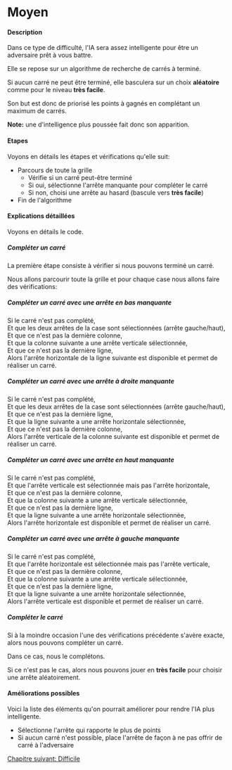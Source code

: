 # Moyen

#### Description

Dans ce type de difficulté, l'IA sera assez intelligente pour être un adversaire prêt à vous battre.

Elle se repose sur un algorithme de recherche de carrés à terminé.

Si aucun carré ne peut être terminé, elle basculera sur un choix **aléatoire** comme pour le niveau **très facile**.

Son but est donc de priorisé les points à gagnés en complétant un maximum de carrés.

**Note:** une d'intelligence plus poussée fait donc son apparition.

#### Etapes

Voyons en détails les étapes et vérifications qu'elle suit:

- Parcours de toute la grille
   - Vérifie si un carré peut-être terminé
   - Si oui, sélectionne l'arrête manquante pour compléter le carré
   - Si non, choisi une arrête au hasard (bascule vers **très facile**)
- Fin de l'algorithme

#### Explications détaillées

Voyons en détails le code.

##### Compléter un carré

La première étape consiste à vérifier si nous pouvons terminé un carré.

Nous allons parcourir toute la grille et pour chaque case nous allons faire des vérifications:

##### Compléter un carré avec une arrête en bas manquante

Si le carré n'est pas complété,  
Et que les deux arrêtes de la case sont sélectionnées (arrête gauche/haut),  
Et que ce n'est pas la dernière colonne,  
Et que la colonne suivante a une arrête verticale sélectionnée,  
Et que ce n'est pas la dernière ligne,  
Alors l'arrête horizontale de la ligne suivante est disponible et permet de réaliser un carré.

##### Compléter un carré avec une arrête à droite manquante

Si le carré n'est pas complété,  
Et que les deux arrêtes de la case sont sélectionnées (arrête gauche/haut),  
Et que ce n'est pas la dernière ligne,  
Et que la ligne suivante a une arrête horizontale sélectionnée,  
Et que ce n'est pas la dernière colonne,  
Alors l'arrête verticale de la colonne suivante est disponible et permet de réaliser un carré.

##### Compléter un carré avec une arrête en haut manquante

Si le carré n'est pas complété,  
Et que l'arrête verticale est sélectionnée mais pas l'arrête horizontale,  
Et que ce n'est pas la dernière colonne,  
Et que la colonne suivante a une arrête verticale sélectionnée,  
Et que ce n'est pas la dernière ligne,  
Et que la ligne suivante a une arrête horizontale sélectionnée,  
Alors l'arrête horizontale est disponible et permet de réaliser un carré.

##### Compléter un carré avec une arrête à gauche manquante

Si le carré n'est pas complété,  
Et que l'arrête horizontale est sélectionnée mais pas l'arrête verticale,  
Et que ce n'est pas la dernière colonne,  
Et que la colonne suivante a une arrête verticale sélectionnée,  
Et que ce n'est pas la dernière ligne,  
Et que la ligne suivante a une arrête horizontale sélectionnée,  
Alors l'arrête verticale est disponible et permet de réaliser un carré.

##### Compléter le carré

Si à la moindre occasion l'une des vérifications précédente s'avère exacte, alors nous pouvons compléter un carré.

Dans ce cas, nous le complétons.

Si ce n'est pas le cas, alors nous pouvons jouer en **très facile** pour choisir une arrête aléatoirement.

#### Améliorations possibles

Voici la liste des éléments qu'on pourrait améliorer pour rendre l'IA plus intelligente.

- Sélectionne l'arrête qui rapporte le plus de points
- Si aucun carré n'est possible, place l'arrête de façon à ne pas offrir de carré à l'adversaire

<a href="{{ site.baseUrl }}config/hard/" class="btn btn-green">Chapitre suivant: Difficile</a>
